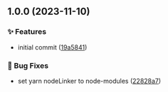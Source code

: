 ## 1.0.0 (2023-11-10)


### ✨ Features

* initial commit ([19a5841](https://github.com/tiwariav/semantic-release-config-npm-github/commit/19a58411476e272461b7d8f05a6ad2d6ed19bc6e))


### 🐛 Bug Fixes

* set yarn nodeLinker to node-modules ([22828a7](https://github.com/tiwariav/semantic-release-config-npm-github/commit/22828a7d265a886123a8179da784ab13a1236d95))
